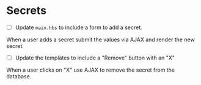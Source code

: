 # Secrets

- [ ] Update `main.hbs` to include a form to add a secret.

When a user adds a secret submit the values via AJAX and render the new secret.

- [ ] Update the templates to include a "Remove" button with an "X"

When a user clicks on "X" use AJAX to remove the secret from the database.
